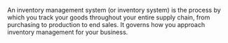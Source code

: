 An inventory management system (or inventory system) is the process by which you track your goods throughout your entire supply chain, from purchasing to production to end sales. It governs how you approach inventory management for your business.

